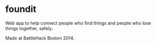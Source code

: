 foundit
=======
Web app to help connect people who find things and people who lose things together, safely.

Made at BattleHack Boston 2014.
